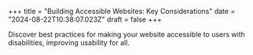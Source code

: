 +++
title = "Building Accessible Websites: Key Considerations"
date = "2024-08-22T10:38:07.023Z"
draft = false
+++

  Discover best practices for making your website accessible to users with disabilities, improving usability for all.
        
